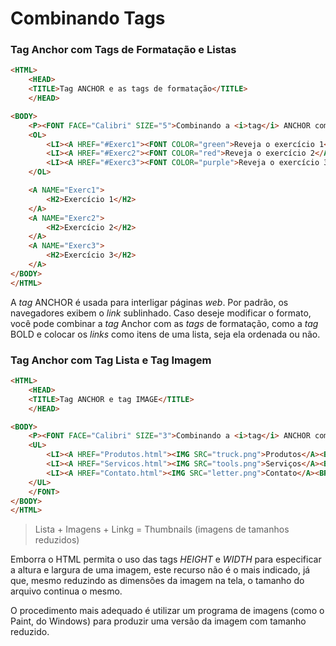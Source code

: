 # Combinando Tags

### Tag Anchor com Tags de Formatação e Listas

```html
<HTML>
	<HEAD>
	<TITLE>Tag ANCHOR e as tags de formatação</TITLE>
	</HEAD>

<BODY>
	<P><FONT FACE="Calibri" SIZE="5">Combinando a <i>tag</i> ANCHOR com as <i>tags</i> de formatação.</P>
	<OL>
		<LI><A HREF="#Exerc1"><FONT COLOR="green">Reveja o exercício 1</A></FONT><BR>
		<LI><A HREF="#Exerc2"><FONT COLOR="red">Reveja o exercício 2</A></FONT><BR>
		<LI><A HREF="#Exerc3"><FONT COLOR="purple">Reveja o exercício 3</A></FONT><BR>
	</OL>

	<A NAME="Exerc1">
		<H2>Exercício 1</H2>
	</A>
	<A NAME="Exerc2">
		<H2>Exercício 2</H2>
	</A>
	<A NAME="Exerc3">
		<H2>Exercício 3</H2>
	</A>
</BODY>
</HTML>
```

A *tag* ANCHOR é usada para interligar páginas *web*. Por padrão, os navegadores exibem o *link* sublinhado. Caso deseje modificar o formato, você pode combinar a *tag* Anchor com as *tags* de formatação, como a *tag* BOLD e colocar os *links* como itens de uma lista, seja ela ordenada ou não.

### Tag Anchor com Tag Lista e Tag Imagem

```html
<HTML>
	<HEAD>
	<TITLE>Tag ANCHOR e tag IMAGE</TITLE>
	</HEAD>

<BODY>
	<P><FONT FACE="Calibri" SIZE="3">Combinando a <i>tag</i> ANCHOR com a <i>tag</i> IMAGE.</P>
	<UL>
		<LI><A HREF="Produtos.html"><IMG SRC="truck.png">Produtos</A><BR>
		<LI><A HREF="Servicos.html"><IMG SRC="tools.png">Serviços</A><BR>
		<LI><A HREF="Contato.html"><IMG SRC="letter.png">Contato</A><BR>
	</UL>
	</FONT>
</BODY>
</HTML>
```

> Lista + Imagens + Linkg = Thumbnails (imagens de tamanhos reduzidos)

Emborra o HTML permita o uso das tags *HEIGHT* e *WIDTH* para especificar a altura e largura de uma imagem, este recurso não é o mais indicado, já que, mesmo reduzindo as dimensões da imagem na tela, o tamanho do arquivo continua o mesmo.

O procedimento mais adequado é utilizar um programa de imagens (como o Paint, do Windows) para produzir uma versão da imagem com tamanho reduzido.